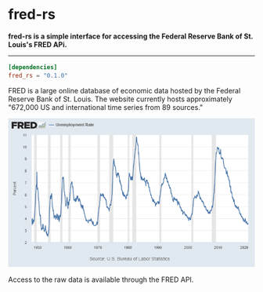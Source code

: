 # fred-rs

 **fred-rs is a simple interface for accessing the Federal Reserve Bank of St. Louis's FRED APi.**

 ---
 ```toml
 [dependencies]
 fred_rs = "0.1.0"
 ```

 FRED is a large online database of economic data hosted by the Federal Reserve Bank of St. Louis.  The website currently hosts approximately "672,000 US and international time series from 89 sources."

![Unemployment Graph](README/fredgraph.png)

Access to the raw data is available through the FRED API.